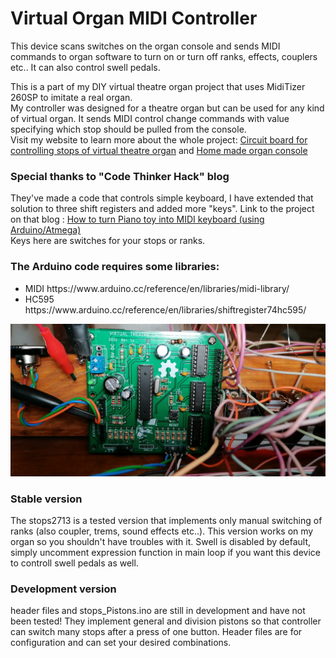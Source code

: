 # Virtual Organ MIDI Controller
This device scans switches on the organ console and sends MIDI commands to organ software to turn on or turn off ranks, effects, couplers etc.. It can also control swell pedals. <br>

This is a part of my DIY virtual theatre organ project that uses MidiTizer 260SP to imitate a real organ.<br> My controller was designed for a theatre organ but can be used for any kind of virtual organ. It sends MIDI control change commands with value specifying which stop should be pulled from the console.<br>
Visit my website to learn more about the whole project: <a href="https://sp6gk.com/organ_mb_tabs.html">Circuit board for controlling stops of virtual theatre organ</a> and <a href="https://sp6gk.com/diy_organ_console.html">Home made organ console</a>

<h3>Special thanks to "Code Thinker Hack" blog</h3>
They've made a code that controls simple keyboard, I have extended that solution to three shift registers and added more "keys". Link to the project on that blog : <a href="http://www.codetinkerhack.com/2012/11/how-to-turn-piano-toy-into-midi.html">How to turn Piano toy into MIDI keyboard (using Arduino/Atmega) </a><br>
Keys here are switches for your stops or ranks.

<h3>The Arduino code requires some libraries:</h3>
<ul>
  <li>MIDI      https://www.arduino.cc/reference/en/libraries/midi-library/</li>
  <li>HC595     https://www.arduino.cc/reference/en/libraries/shiftregister74hc595/</li>
</ul>

![PCB](pcb_mounted.jpg)

<h3>Stable version</h3>
The stops2713 is a tested version that implements only manual switching of ranks (also coupler, trems, sound effects etc..). This version works on my organ so you shouldn't have troubles with it. Swell is disabled by default, simply uncomment expression function in main loop if you want this device to controll swell pedals as well.

<h3>Development version</h3>
header files and stops_Pistons.ino are still in development and have not been tested! They implement general and division pistons so that controller can switch many stops after a press of one button. Header files are for configuration and can set your desired combinations. <br>
